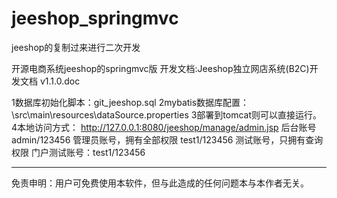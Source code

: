 # jeeshop_springmvc
jeeshop的复制过来进行二次开发

开源电商系统jeeshop的springmvc版
开发文档:Jeeshop独立网店系统(B2C)开发文档 v1.1.0.doc


1数据库初始化脚本：git_jeeshop.sql
2mybatis数据库配置：\src\main\resources\dataSource.properties
3部署到tomcat则可以直接运行。
4本地访问方式：
http://127.0.0.1:8080/jeeshop/manage/admin.jsp
后台账号
	admin/123456	管理员账号，拥有全部权限
	test1/123456	测试账号，只拥有查询权限
门户测试账号：test1/123456


-------------------------------------------------------------------

免责申明：用户可免费使用本软件，但与此造成的任何问题本与本作者无关。